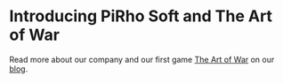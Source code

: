 # Introducing PiRho Soft and The Art of War

Read more about our company and our first game [The Art of War](/projects/the-art-of-war) on our [blog](/blog/2017-10-10).